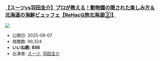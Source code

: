 ### [【スーツvs羽田圭介】プロが教える！動物園の隠された楽しみ方＆北海道の海鮮ビュッフェ【ReHacQ旅北海道②】](https://www.youtube.com/watch?v=k-v9M-DDo4s)
[![](https://img.youtube.com/vi/k-v9M-DDo4s/sddefault.jpg)](https://www.youtube.com/watch?v=k-v9M-DDo4s)
-   公開日: 2025-09-07
-   視聴数: 99,324
-   **いいね数: 856**
-   出演者: [スーツ](/rehacq_fan/people/スーツ "wikilink"), [羽田圭介](/rehacq_fan/people/羽田圭介 "wikilink")
